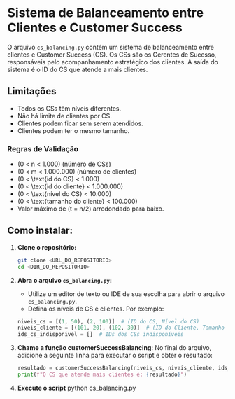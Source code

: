 # Sistema de Balanceamento entre Clientes e Customer Success

O arquivo `cs_balancing.py` contém um sistema de balanceamento entre clientes e Customer Success (CS). Os CSs são os Gerentes de Sucesso, responsáveis pelo acompanhamento estratégico dos clientes. A saída do sistema é o ID do CS que atende a mais clientes.

## Limitações

- Todos os CSs têm níveis diferentes.
- Não há limite de clientes por CS.
- Clientes podem ficar sem serem atendidos.
- Clientes podem ter o mesmo tamanho.

### Regras de Validação

- \(0 < n < 1.000\) (número de CSs)
- \(0 < m < 1.000.000\) (número de clientes)
- \(0 < \text{id do CS} < 1.000\)
- \(0 < \text{id do cliente} < 1.000.000\)
- \(0 < \text{nível do CS} < 10.000\)
- \(0 < \text{tamanho do cliente} < 100.000\)
- Valor máximo de \(t = n/2\) arredondado para baixo.

## Como instalar: 

1. **Clone o repositório:**
   ```bash
   git clone <URL_DO_REPOSITORIO>
   cd <DIR_DO_REPOSITORIO>

2. **Abra o arquivo `cs_balancing.py`:**
   - Utilize um editor de texto ou IDE de sua escolha para abrir o arquivo `cs_balancing.py`.
   - Defina os níveis de CS e clientes. Por exemplo:

   ```python
   niveis_cs = [(1, 50), (2, 100)]  # (ID do CS, Nível do CS)
   niveis_cliente = [(101, 20), (102, 30)]  # (ID do Cliente, Tamanho do Cliente)
   ids_cs_indisponivel = []  # IDs dos CSs indisponíveis

3. **Chame a função customerSuccessBalancing**:
   No final do arquivo, adicione a seguinte linha para executar o script e obter o resultado:
   ```python
   resultado = customerSuccessBalancing(niveis_cs, niveis_cliente, ids_cs_indisponivel)
   print(f"O CS que atende mais clientes é: {resultado}")

4. **Execute o script**
   python cs_balancing.py
